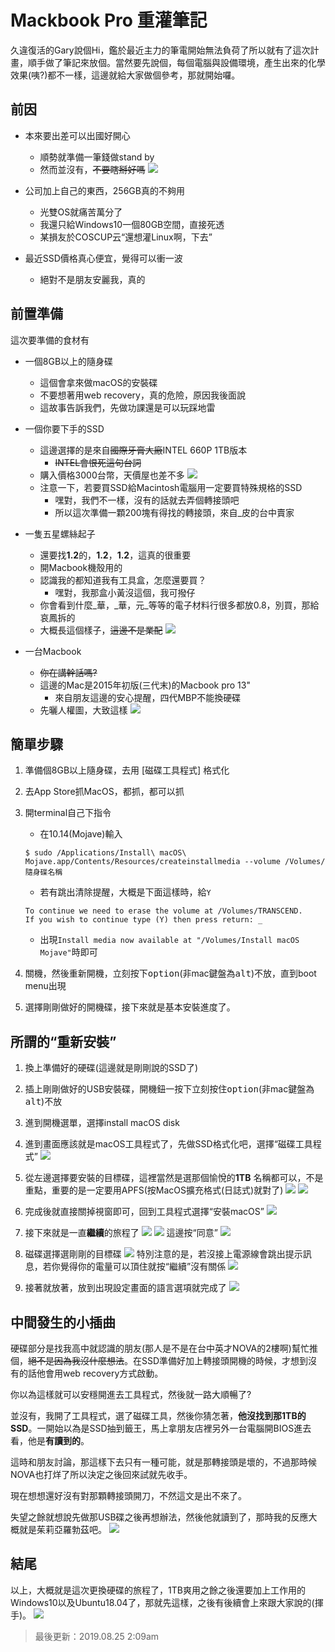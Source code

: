 # Mackbook Pro 重灌筆記

久違復活的Gary說個Hi，鑑於最近主力的筆電開始無法負荷了所以就有了這次計畫，順手做了筆記來放個。當然要先說個，每個電腦與設備環境，產生出來的化學效果(咦?)都不一樣，這邊就給大家做個參考，那就開始囉。

## 前因

* 本來要出差可以出國好開心
    * 順勢就準備一筆錢做stand by
    * 然而並沒有，~~不要瞎掰好嗎~~
    ![](https://i.imgur.com/S596utV.png)

* 公司加上自己的東西，256GB真的不夠用
    * 光雙OS就痛苦萬分了
    * 我還只給Windows10一個80GB空間，直接死透
    * 某損友於COSCUP云“還想灌Linux啊，下去”

* 最近SSD價格真心便宜，覺得可以衝一波
    * 絕對不是朋友安麗我，真的

## 前置準備

這次要準備的食材有

* 一個8GB以上的隨身碟
    * 這個會拿來做macOS的安裝碟
    * 不要想著用web recovery，真的危險，原因我後面說
    * 這故事告訴我們，先做功課還是可以玩踩地雷

* 一個你要下手的SSD
    * 這邊選擇的是來自~~國際牙膏大廠~~INTEL 660P 1TB版本
        * ~~INTEL會恨死這句台詞~~
    * 購入價格3000台幣，天價屋也差不多
    ![](https://i.imgur.com/GEwL3mm.jpg)
    * 注意一下，若要買SSD給Macintosh電腦用一定要買特殊規格的SSD
        * 嘿對，我們不一樣，沒有的話就去弄個轉接頭吧
        * 所以這次準備一顆200塊有得找的轉接頭，來自_皮的台中賣家

* 一隻五星螺絲起子
    * 還要找**1.2**的，**1.2**，**1.2**，這真的很重要
    * 開Macbook機殼用的
    * 認識我的都知道我有工具盒，怎麼還要買？
        * 嘿對，我那盒小黃沒這個，我可撥仔
    * 你會看到什麼_華，_華，元_等等的電子材料行很多都放0.8，別買，那給哀鳳拆的
    * 大概長這個樣子，~~這邊不是業配~~
    ![](https://i.imgur.com/pRa9PKg.jpg)
    
* 一台Macbook
    * ~~你在講幹話嗎?~~
    * 這邊的Mac是2015年初版(三代末)的Macbook pro 13"
        * 來自朋友這邊的安心提醒，四代MBP不能換硬碟
    * 先曬人權圖，大致這樣
    ![](https://i.imgur.com/VHSAXnY.png)


## 簡單步驟

1. 準備個8GB以上隨身碟，去用 [磁碟工具程式] 格式化

2. 去App Store抓MacOS，都抓，都可以抓

3. 開terminal自己下指令
    
    * 在10.14(Mojave)輸入
    
    ```
    $ sudo /Applications/Install\ macOS\ Mojave.app/Contents/Resources/createinstallmedia --volume /Volumes/隨身碟名稱
    ```
    
    * 若有跳出清除提醒，大概是下面這樣時，給`Y`
     
    ```
    To continue we need to erase the volume at /Volumes/TRANSCEND.
    If you wish to continue type (Y) then press return: _
    ```

    * 出現`Install media now available at "/Volumes/Install macOS Mojave"`時即可

4. 關機，然後重新開機，立刻按下<kbd>option</kbd>(非mac鍵盤為<kbd>alt</kbd>)不放，直到boot menu出現

5. 選擇剛剛做好的開機碟，接下來就是基本安裝進度了。

## 所謂的“重新安裝”

1. 換上準備好的硬碟(這邊就是剛剛說的SSD了)

2. 插上剛剛做好的USB安裝碟，開機鈕一按下立刻按住<kbd>option</kbd>(非mac鍵盤為<kbd>alt</kbd>)不放

3. 進到開機選單，選擇install macOS disk

4. 進到畫面應該就是macOS工具程式了，先做SSD格式化吧，選擇“磁碟工具程式”
![](https://i.imgur.com/tSAOllv.jpg)

5. 從左邊選擇要安裝的目標碟，這裡當然是選那個愉悅的**1TB**
名稱都可以，不是重點，重要的是一定要用APFS(按MacOS擴充格式(日誌式)就對了)
![](https://i.imgur.com/D8Xd7SQ.jpg)
![](https://i.imgur.com/K6pQsE4.jpg)

6. 完成後就直接關掉視窗即可，回到工具程式選擇“安裝macOS”
![](https://i.imgur.com/jvOPTJb.jpg)

7. 接下來就是一直**繼續**的旅程了
![](https://i.imgur.com/ErNOLnj.jpg)
![](https://i.imgur.com/Bh226fR.jpg)
這邊按“同意”
![](https://i.imgur.com/1qvcX5z.jpg)

8. 磁碟選擇選剛剛的目標碟
![](https://i.imgur.com/UHCjMC3.jpg)
特別注意的是，若沒接上電源線會跳出提示訊息，若你覺得你的電量可以頂住就按“繼續”沒有關係
![](https://i.imgur.com/bLEEdVn.jpg)

9. 接著就放著，放到出現設定畫面的語言選項就完成了
![](https://i.imgur.com/54UL39S.jpg)

## 中間發生的小插曲
硬碟部分是找我高中就認識的朋友(那人是不是在台中英才NOVA的2樓啊)幫忙推個，~~絕不是因為我沒什麼想法~~。在SSD準備好加上轉接頭開機的時候，才想到沒有的話他會用web recovery方式啟動。

你以為這樣就可以安穩開進去工具程式，然後就一路大順暢了?

並沒有，我開了工具程式，選了磁碟工具，然後你猜怎著，**他沒找到那1TB的SSD**。一開始以為是SSD抽到籤王，馬上拿朋友店裡另外一台電腦開BIOS進去看，他是**有讀到的**。

這時和朋友討論，那這樣下去只有一種可能，就是那轉接頭是壞的，不過那時候NOVA也打烊了所以決定之後回來試就先收手。

現在想想還好沒有對那顆轉接頭開刀，不然這文是出不來了。

失望之餘就想說先做那USB碟之後再想辦法，然後他就讀到了，那時我的反應大概就是茱莉亞羅勃茲吧。
![](https://i.imgur.com/Hv3dMzl.png)


## 結尾
以上，大概就是這次更換硬碟的旅程了，1TB爽用之餘之後還要加上工作用的Windows10以及Ubuntu18.04了，那就先這樣，之後有後續會上來跟大家說的(揮手)。
![](https://i.imgur.com/G4fzvO3.jpg)

> 最後更新：2019.08.25 2:09am

